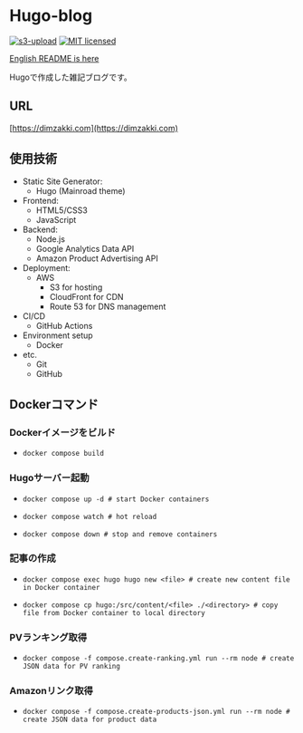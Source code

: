 # Hugo-blog

[![s3-upload](https://github.com/Dim0000/hugo-blog/actions/workflows/s3-upload.yml/badge.svg)](https://github.com/Dim0000/hugo-blog/actions/workflows/s3-upload.yml)
[![MIT licensed](https://img.shields.io/badge/license-MIT-blue.svg)](https://github.com/Dim0000/hugo-blog/blob/main/LICENSE)

[English README is here](https://github.com/Dim0000/hugo-blog/blob/main/README.md)

Hugoで作成した雑記ブログです。

## URL

[https://dimzakki.com](https://dimzakki.com)

## 使用技術

* Static Site Generator:
  * Hugo (Mainroad theme)
* Frontend:
  * HTML5/CSS3
  * JavaScript
* Backend:
  * Node.js
  * Google Analytics Data API
  * Amazon Product Advertising API
* Deployment:
  * AWS
    * S3 for hosting
    * CloudFront for CDN
    * Route 53 for DNS management
* CI/CD
  * GitHub Actions
* Environment setup
  * Docker
* etc.
  * Git
  * GitHub

## Dockerコマンド

### Dockerイメージをビルド

* `docker compose build`

### Hugoサーバー起動

* `docker compose up -d # start Docker containers` 

* `docker compose watch # hot reload`

* `docker compose down # stop and remove containers`

### 記事の作成

* `docker compose exec hugo hugo new <file> # create new content file in Docker container`

* `docker compose cp hugo:/src/content/<file> ./<directory> # copy file from Docker container to local directory`

### PVランキング取得

* `docker compose -f compose.create-ranking.yml run --rm node # create JSON data for PV ranking`

### Amazonリンク取得

* `docker compose -f compose.create-products-json.yml run --rm node # create JSON data for product data`